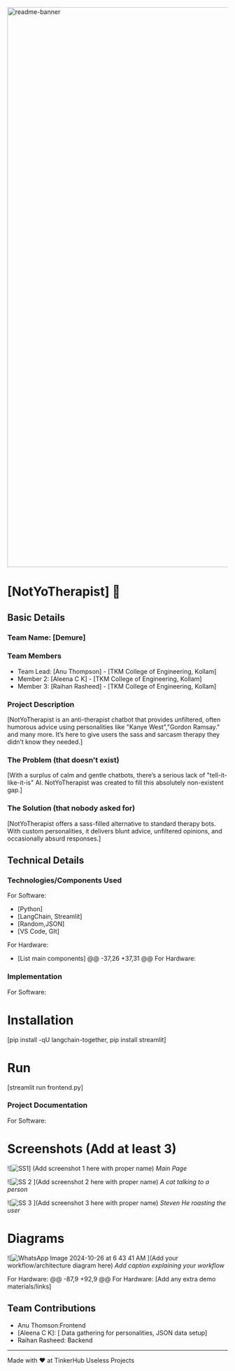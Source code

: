 <img width="1280" alt="readme-banner" src="https://github.com/user-attachments/assets/35332e92-44cb-425b-9dff-27bcf1023c6c">

# [NotYoTherapist] 🎯


## Basic Details
### Team Name: [Demure]


### Team Members
- Team Lead: [Anu Thompson] - [TKM College of Engineering, Kollam]
- Member 2: [Aleena C K] - [TKM College of Engineering, Kollam]
- Member 3: [Raihan Rasheed] - [TKM College of Engineering, Kollam]

### Project Description
[NotYoTherapist is an anti-therapist chatbot that provides unfiltered, often humorous advice using personalities like "Kanye West","Gordon Ramsay." and many more. It’s here to give users the sass and sarcasm therapy they didn’t know they needed.]

### The Problem (that doesn't exist)
[With a surplus of calm and gentle chatbots, there’s a serious lack of "tell-it-like-it-is" AI. NotYoTherapist was created to fill this absolutely non-existent gap.]

### The Solution (that nobody asked for)
[NotYoTherapist offers a sass-filled alternative to standard therapy bots. With custom personalities, it delivers blunt advice, unfiltered opinions, and occasionally absurd responses.]

## Technical Details
### Technologies/Components Used
For Software:
- [Python]
- [LangChain, Streamlit]
- [Random,JSON]
- [VS Code, GIt]

For Hardware:
- [List main components]
@@ -37,26 +37,31 @@ For Hardware:
### Implementation
For Software:
# Installation
[pip install -qU langchain-together,
pip install streamlit]

# Run
[streamlit run frontend.py]

### Project Documentation
For Software:

# Screenshots (Add at least 3)
![![SS1](https://github.com/user-attachments/assets/16399381-ffe7-4f95-8058-57aaae920355)]
(Add screenshot 1 here with proper name)
*Main Page*

![![SS 2](https://github.com/user-attachments/assets/b61f9dd5-858a-466d-9513-3c4670867fcf)
](Add screenshot 2 here with proper name)
*A cat talking to a person*

![![SS 3](https://github.com/user-attachments/assets/6393b323-7418-45ca-8cbb-25e01013d37a)
](Add screenshot 3 here with proper name)
*Steven He roasting the user*

# Diagrams
![![WhatsApp Image 2024-10-26 at 6 43 41 AM](https://github.com/user-attachments/assets/4528b426-ffa5-41d8-b86c-8647b31219fd)
](Add your workflow/architecture diagram here)
*Add caption explaining your workflow*

For Hardware:
@@ -87,9 +92,9 @@ For Hardware:
[Add any extra demo materials/links]

## Team Contributions
- Anu Thomson:Frontend
- [Aleena C K]: [ Data gathering for personalities, JSON data setup]
- Raihan Rasheed: Backend

---
Made with ❤️ at TinkerHub Useless Projects 

